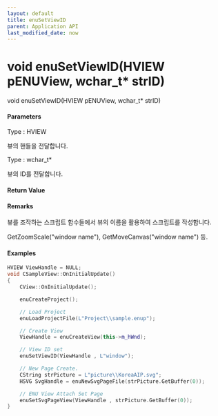 ```yaml
---
layout: default
title: enuSetViewID
parent: Application API
last_modified_date: now
---
```

# void enuSetViewID\(HVIEW pENUView, wchar\_t\* strID\)

void enuSetViewID\(HVIEW pENUView, wchar\_t\* strID\)

#### Parameters

Type : HVIEW

뷰의 핸들을 전달합니다.

Type : wchar\_t\*

뷰의 ID를 전달합니다.

#### Return Value



#### Remarks

뷰를 조작하는 스크립트 함수들에서 뷰의 이름을 활용하여 스크립트를 작성합니다.

GetZoomScale\("window name"\), GetMoveCanvas\("window name"\) 등.

#### Examples

```cpp
HVIEW ViewHandle = NULL; 
void CSampleView::OnInitialUpdate() 
{ 
    CView::OnInitialUpdate(); 

    enuCreateProject(); 

    // Load Project
    enuLoadProjectFile(L"Project\\sample.enup"); 

    // Create View
    ViewHandle = enuCreateView(this->m_hWnd); 

    // View ID set
    enuSetViewID(ViewHandle , L"window");

    // New Page Create. 
    CString strPicture = L"picture\\KoreaAIP.svg"; 
    HSVG SvgHandle = enuNewSvgPageFile(strPicture.GetBuffer(0)); 

    // ENU View Attach Set Page 
    enuSetSvgPageView(ViewHandle , strPicture.GetBuffer(0)); 
}
```



